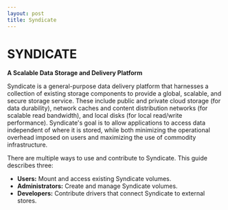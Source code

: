 ```yaml
---
layout: post
title: Syndicate
---
```


SYNDICATE
=========

**A Scalable Data Storage and Delivery Platform**

Syndicate is a general-purpose data delivery platform that harnesses a collection of existing storage components to provide a global, scalable, and secure storage service. These include public and private cloud storage (for data durability), network caches and content distribution networks (for scalable read bandwidth), and local disks (for local read/write performance). Syndicate's goal is to allow applications to access data independent of where it is stored, while both minimizing the operational overhead imposed on users and maximizing the use of commodity infrastructure.

There are multiple ways to use and contribute to Syndicate. This guide describes three:
 - **Users:** Mount and access existing Syndicate volumes.
 - **Administrators:** Create and manage Syndicate volumes.
 - **Developers:** Contribute drivers that connect Syndicate to external stores.
